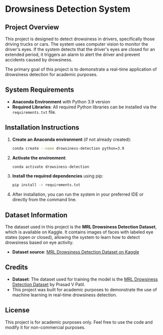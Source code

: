 # Drowsiness Detection System

## Project Overview
This project is designed to detect drowsiness in drivers, specifically those driving trucks or cars. The system uses computer vision to monitor the driver's eyes. If the system detects that the driver's eyes are closed for an extended period, it triggers an alarm to alert the driver and prevent accidents caused by drowsiness.

The primary goal of this project is to demonstrate a real-time application of drowsiness detection for academic purposes.

## System Requirements

- **Anaconda Environment** with Python 3.9 version
- **Required Libraries**: All required Python libraries can be installed via the `requirements.txt` file.

## Installation Instructions

1. **Create an Anaconda environment** (if not already created):
    ```bash
    conda create --name drowsiness-detection python=3.9
    ```

2. **Activate the environment**:
    ```bash
    conda activate drowsiness-detection
    ```

3. **Install the required dependencies** using pip:
    ```bash
    pip install -r requirements.txt
    ```

4. After installation, you can run the system in your preferred IDE or directly from the command line.

## Dataset Information

The dataset used in this project is the **MRL Drowsiness Detection Dataset**, which is available on Kaggle. It contains images of faces with labeled eye states (open or closed), allowing the system to learn how to detect drowsiness based on eye activity.

- **Dataset source**: [MRL Drowsiness Detection Dataset on Kaggle](https://www.kaggle.com/datasets/prasadvpatil/mrl-dataset)

## Credits

- **Dataset**: The dataset used for training the model is the [MRL Drowsiness Detection Dataset](https://www.kaggle.com/datasets/prasadvpatil/mrl-dataset) by Prasad V Patil.
- This project was built for academic purposes to demonstrate the use of machine learning in real-time drowsiness detection.

## License

This project is for academic purposes only. Feel free to use the code and modify it for non-commercial purposes.
